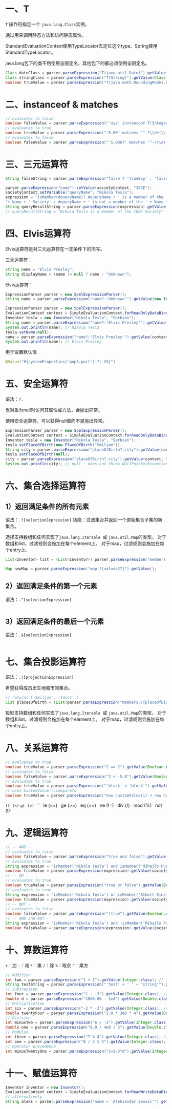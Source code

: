 # 一、T

`T` 操作符指定一个 `java.lang.Class`实例。

通过用来调用静态方法和访问静态属性。

StandardEvaluationContext使用TypeLocator去定位这个type。Spring使用StandardTypeLocator。

java.lang包下的类不用使用全限定名，其他包下的都必须使用全限定名。

```java
Class dateClass = parser.parseExpression("T(java.util.Date)").getValue(Class.class); 
Class stringClass = parser.parseExpression("T(String)").getValue(Class.class);
boolean trueValue = parser.parseExpression("T(java.math.RoundingMode).CEILING < T(java.math.RoundingMode).FLOOR")   .getValue(Boolean.class);
```

# 二、instanceof & matches

```java
// evaluates to false 
boolean falseValue = parser.parseExpression("'xyz' instanceof T(Integer)").getValue(Boolean.class); 
// evaluates to true 
boolean trueValue = parser.parseExpression("'5.00' matches '^-?\\d+(\\.\\d{2})?$'").getValue(Boolean.class); 
// evaluates to false 
boolean falseValue = parser.parseExpression("'5.0067' matches '^-?\\d+(\\.\\d{2})?$'").getValue(Boolean.class);
```

# 三、三元运算符

```java
String falseString = parser.parseExpression("false ? 'trueExp' : 'falseExp'").getValue(String.class);
```
```java
parser.parseExpression("name").setValue(societyContext, "IEEE"); 
societyContext.setVariable("queryName", "Nikola Tesla"); 
expression = "isMember(#queryName)? #queryName + ' is a member of the ' " +   
"+ Name + ' Society' : #queryName + ' is not a member of the ' + Name + ' Society'"; 
String queryResultString = parser.parseExpression(expression).getValue(societyContext, String.class);
// queryResultString = "Nikola Tesla is a member of the IEEE Society"
```

# 四、Elvis运算符

Elvis运算符是对三元运算符在一定条件下的简写。

三元运算符：
```java
String name = "Elvis Presley"; 
String displayName = (name != null ? name : "Unknown");
```
Elvis运算符：
```java
ExpressionParser parser = new SpelExpressionParser(); 
String name = parser.parseExpression("name?:'Unknown'").getValue(new Inventor(), String.class); System.out.println(name); // 'Unknown'
```

```java
ExpressionParser parser = new SpelExpressionParser(); 
EvaluationContext context = SimpleEvaluationContext.forReadOnlyDataBinding().build(); 
Inventor tesla = new Inventor("Nikola Tesla", "Serbian"); 
String name = parser.parseExpression("name?:'Elvis Presley'").getValue(context, tesla, String.class);
System.out.println(name); // Nikola Tesla 
tesla.setName(null); 
name = parser.parseExpression("name?:'Elvis Presley'").getValue(context, tesla, String.class);
System.out.println(name); // Elvis Presley
```

用于设置默认值
```java
@Value("#{systemProperties['pop3.port'] ?: 25}")
```

# 五、安全运算符

语法：`?.`

当对象为null时访问其属性或方法，会抛出异常。

使用安全运算符，可以获得null值而不是抛出异常。

```java
ExpressionParser parser = new SpelExpressionParser(); 
EvaluationContext context = SimpleEvaluationContext.forReadOnlyDataBinding().build(); 
Inventor tesla = new Inventor("Nikola Tesla", "Serbian"); 
tesla.setPlaceOfBirth(new PlaceOfBirth("Smiljan")); 
String city = parser.parseExpression("placeOfBirth?.city").getValue(context, tesla, String.class); System.out.println(city); // Smiljan 
tesla.setPlaceOfBirth(null); 
city = parser.parseExpression("placeOfBirth?.city").getValue(context, tesla, String.class); 
System.out.println(city); // null - does not throw NullPointerException!!!
```

# 六、集合选择运算符

## 1）返回满足条件的所有元素

语法：`.?[selectionExpression]` 
功能：过滤集合并返回一个原始集合子集的新集合。

选择支持数组和任何实现了`java.lang.Iterable `或 `java.util.Map`的类型。
对于数组和list，过滤规则会施加在每个element上。
对于map，过滤规则会施加在每个entry上。

```java
List<Inventor> list = (List<Inventor>) parser.parseExpression("members.?[nationality == 'Serbian']").getValue(societyContext);
```

```java
Map newMap = parser.parseExpression("map.?[value<27]").getValue();
```

## 2）返回满足条件的第一个元素

语法：`.^[selectionExpression]`
```java

```

## 3）返回满足条件的最后一个元素

语法：`.$[selectionExpression]`
```java
```

# 七、集合投影运算符

语法：`.![projectionExpression]`

希望获得成员出生地城市的集合。
```java
// returns ['Smiljan', 'Idvor' ] 
List placesOfBirth = (List)parser.parseExpression("members.![placeOfBirth.city]");
```
投影支持数组和任何实现了`java.lang.Iterable `或 `java.util.Map`的类型。
对于数组和list，过滤规则会施加在每个element上。
对于map，过滤规则会施加在每个entry上。

# 八、关系运算符

```java
// evaluates to true 
boolean trueValue = parser.parseExpression("2 == 2").getValue(Boolean.class); 
// evaluates to false 
boolean falseValue = parser.parseExpression("2 < -5.0").getValue(Boolean.class); 
// evaluates to true 
boolean trueValue = parser.parseExpression("'black' < 'block'").getValue(Boolean.class); 
// uses CustomValue:::compareTo 
boolean trueValue = parser.parseExpression("new CustomValue(1) < new CustomValue(2)").getValue(Boolean.class);
```

`lt (<)`
`gt (>) ``
`le (<=) `
`ge (>=) `
`eq (==) `
`ne (!=) `
`div (/) `
`mod (%) `
`not (!)`

# 九、逻辑运算符

```java
// -- AND -
// evaluates to false 
boolean falseValue = parser.parseExpression("true and false").getValue(Boolean.class); 
// evaluates to true 
String expression = "isMember('Nikola Tesla') and isMember('Mihajlo Pupin')"; 
boolean trueValue = parser.parseExpression(expression).getValue(societyContext, Boolean.class); 
// -- OR -
// evaluates to true 
boolean trueValue = parser.parseExpression("true or false").getValue(Boolean.class); 
// evaluates to true 
String expression = "isMember('Nikola Tesla') or isMember('Albert Einstein')"; 
boolean trueValue = parser.parseExpression(expression).getValue(societyContext, Boolean.class); 
// -- NOT -
// evaluates to false 
boolean falseValue = parser.parseExpression("!true").getValue(Boolean.class);
// -- AND and NOT -
String expression = "isMember('Nikola Tesla') and !isMember('Mihajlo Pupin')"; 
boolean falseValue = parser.parseExpression(expression).getValue(societyContext, Boolean.class);
```

# 十、算数运算符

`+`：加
`-`：减
`*`：乘
`/`：除
`%`：取余
`^`：乘方

```java
// Addition 
int two = parser.parseExpression("1 + 1").getValue(Integer.class); // 2 
String testString = parser.parseExpression("'test' + ' ' + 'string'").getValue(String.class); // 'test string' 
// Subtraction 
int four = parser.parseExpression("1 - -3").getValue(Integer.class); // 4 
double d = parser.parseExpression("1000.00 - 1e4").getValue(Double.class); // -9000 
// Multiplication 
int six = parser.parseExpression("-2 * -3").getValue(Integer.class); // 6 
double twentyFour = parser.parseExpression("2.0 * 3e0 * 4").getValue(Double.class); // 24.0 
// Division 
int minusTwo = parser.parseExpression("6 / -3").getValue(Integer.class); // -2 
double one = parser.parseExpression("8.0 / 4e0 / 2").getValue(Double.class); // 1.0 
// Modulus 
int three = parser.parseExpression("7 % 4").getValue(Integer.class); // 3 
int one = parser.parseExpression("8 / 5 % 2").getValue(Integer.class); // 1 
// Operator precedence 
int minusTwentyOne = parser.parseExpression("1+2-3*8").getValue(Integer.class); // -21
```

# 十一、赋值运算符

```java
Inventor inventor = new Inventor(); 
EvaluationContext context = SimpleEvaluationContext.forReadWriteDataBinding().build(); parser.parseExpression("name").setValue(context, inventor, "Aleksandar Seovic"); 
// alternatively 
String aleks = parser.parseExpression("name = 'Aleksandar Seovic'").getValue(context, inventor, String.class);
```


